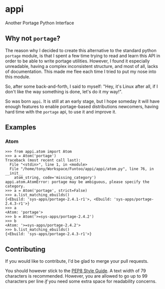 # appi
Another Portage Python Interface

## Why not `portage`?

The reason why I decided to create this alternative to the standard python `portage` module, is that I spent a few time trying to read and learn this API in order to be able to write portage utilities. However, I found it especially unreadable, having a complex inconsistent structure, and most of all, lacks of documentation. This made me flee each time I tried to put my nose into this module.

So, after some back-and-forth, I said to myself: "Hey, it's Linux after all, if I don't like the way something is done, let's do it my way!".

So was born `appi`. It is still at an early stage, but I hope someday it will have enough features to enable portage-based distributions newcomers, having hard time with the `portage` api, to use it and improve it.

## Examples

### Atom

    >>> from appi.atom import Atom
    >>> a = Atom('portage')
    Traceback (most recent call last):
      File "<stdin>", line 1, in <module>
      File "/home/tony/Workspace/Funtoo/appi/appi/atom.py", line 76, in __init__
        atom_string, code='missing_category')
    appi.atom.AtomError: portage may be ambiguous, please specify the category.
    >>> a = Atom('portage', strict=False)
    >>> a.list_matching_ebuilds()
    {<Ebuild: 'sys-apps/portage-2.4.1-r1'>, <Ebuild: 'sys-apps/portage-2.4.3-r1'>}
    >>> a
    <Atom: 'portage'>
    >>> b = Atom('>=sys-apps/portage-2.4.2')
    >>> b
    <Atom: '>=sys-apps/portage-2.4.2'>
    >>> b.list_matching_ebuilds()
    {<Ebuild: 'sys-apps/portage-2.4.3-r1'>}


## Contributing

If you would like to contribute, I'd be glad to merge your pull requests.

You should however stick to the [PEP8 Style Guide][1]. A text width of 79 characters
is recommended. However, you are allowed to go up to 99 characters per line *if* you
need some extra space for readability concerns.

[1]: https://www.python.org/dev/peps/pep-0008/
